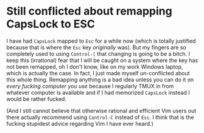 # Still conflicted about remapping CapsLock to ESC

I have had `CapsLock` mapped to `Esc` for a while now (which is totally justified because that is where the `Esc` key *originally* was). But my fingers are so completely used to using `Control-[` that changing is going to be a bitch. I keep this (irrational) fear that I will be caught on a system where the key has not been remapped, oh I don't know, like on my work Windows laptop, which is actually the case. In fact, I just made myself un-conflicted about this whole thing. Remapping anything is a bad idea unless you can do it on *every fucking computer you use* because I regularly TMUX in from whatever computer is available and if I had memorized `CapsLock` instead I would be rather fucked.

(And I still cannot believe that otherwise rational and efficient Vim users out there actually recommend using `Control-C` instead of `Esc`. I think that is the fucking stupidest advice regarding Vim I have ever heard.)
